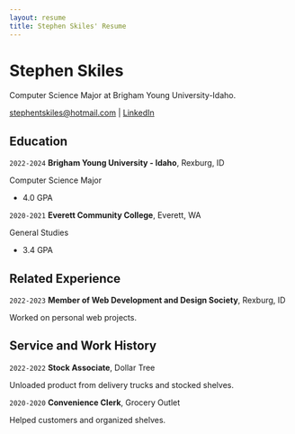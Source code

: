```yaml
---
layout: resume
title: Stephen Skiles' Resume
---
```

# Stephen Skiles
Computer Science Major at Brigham Young University-Idaho.

<div id="webaddress">
<a href="stephentskiles@hotmail.com">stephentskiles@hotmail.com</a>
| <a href="https://www.linkedin.com/in/stephen-skiles-490765230/">LinkedIn</a>
</div>

<!-- https://www.monique.tech/the-art-of-markdown -->


## Education

`2022-2024`
__Brigham Young University - Idaho__, Rexburg, ID

Computer Science Major

- 4.0 GPA

`2020-2021`
__Everett Community College__, Everett, WA

General Studies

- 3.4 GPA


## Related Experience

`2022-2023`
__Member of Web Development and Design Society__, Rexburg, ID

Worked on personal web projects.




## Service and Work History

`2022-2022`
__Stock Associate__, Dollar Tree

Unloaded product from delivery trucks and stocked shelves.

`2020-2020`
__Convenience Clerk__, Grocery Outlet

Helped customers and organized shelves.
